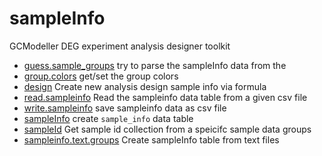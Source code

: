 ﻿# sampleInfo

GCModeller DEG experiment analysis designer toolkit

+ [guess.sample_groups](sampleInfo/guess.sample_groups.1) try to parse the sampleInfo data from the
+ [group.colors](sampleInfo/group.colors.1) get/set the group colors
+ [design](sampleInfo/design.1) Create new analysis design sample info via formula
+ [read.sampleinfo](sampleInfo/read.sampleinfo.1) Read the sampleinfo data table from a given csv file
+ [write.sampleinfo](sampleInfo/write.sampleinfo.1) save sampleinfo data as csv file
+ [sampleInfo](sampleInfo/sampleInfo.1) create ``sample_info`` data table
+ [sampleId](sampleInfo/sampleId.1) Get sample id collection from a speicifc sample data groups
+ [sampleinfo.text.groups](sampleInfo/sampleinfo.text.groups.1) Create sampleInfo table from text files
